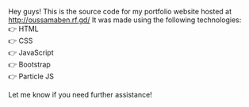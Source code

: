 Hey guys! This is the source code for my portfolio website hosted at http://oussamaben.rf.gd/ It was made using the following technologies: <br>
:point_right: HTML <br>
:point_right: CSS <br>
:point_right: JavaScript <br>
:point_right: Bootstrap <br>
:point_right: Particle JS <br>

Let me know if you need further assistance!








